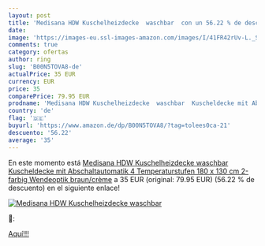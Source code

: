```yaml
---
layout: post
title: 'Medisana HDW Kuschelheizdecke  waschbar  con un 56.22 % de descuento'
date: 
image: 'https://images-eu.ssl-images-amazon.com/images/I/41FR42rUv-L._SL200_.jpg'
comments: true
category: ofertas
author: ring
slug: 'B00N5TOVA8-de'
actualPrice: 35 EUR
currency: EUR
price: 35
comparePrice: 79.95 EUR
prodname: 'Medisana HDW Kuschelheizdecke  waschbar  Kuscheldecke mit Abschaltautomatik  4 Temperaturstufen  180 x 130 cm  2-farbig Wendeoptik  braun/crème'
country: 'de'
flag: '🇩🇪'
buyurl: 'https://www.amazon.de/dp/B00N5TOVA8/?tag=tolees0ca-21'
descuento: '56.22'
average: '35'
---
```


En este momento está [Medisana HDW Kuschelheizdecke  waschbar  Kuscheldecke mit Abschaltautomatik  4 Temperaturstufen  180 x 130 cm  2-farbig Wendeoptik  braun/crème](https://www.amazon.de/dp/B00N5TOVA8/?tag=tolees0ca-21) a 35 EUR (original: 79.95 EUR) (56.22 %  de descuento) en el siguiente enlace!

[![Medisana HDW Kuschelheizdecke  waschbar ](https://images-eu.ssl-images-amazon.com/images/I/41FR42rUv-L._SL200_.jpg)](https://www.amazon.de/dp/B00N5TOVA8/?tag=tolees0ca-21)

🔎:


[Aquí!!!](https://www.amazon.de/dp/B00N5TOVA8/?tag=tolees0ca-21)
